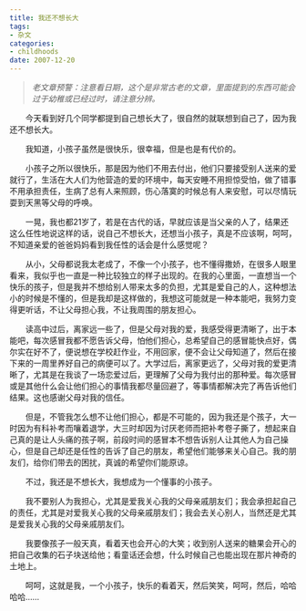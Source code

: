 ```yaml
---
title: 我还不想长大
tags:
- 杂文
categories:
- childhoods
date: 2007-12-20
---
```


> *老文章预警：注意看日期，这个是非常古老的文章，里面提到的东西可能会过于幼稚或已经过时，请注意分辨。*

　　今天看到好几个同学都提到自己想长大了，很自然的就联想到自己了，因为我还不想长大。

　　我知道，小孩子虽然是很快乐，很幸福，但是也是有代价的。

　　小孩子之所以很快乐，那是因为他们不用去付出，他们只要接受别人送来的爱就行了，生活在大人们为他营造的爱的环境中，每天安睡不用担惊受怕，做了错事不用承担责任，生病了总有人来照顾，伤心落寞的时候总有人来安慰，可以尽情玩耍到天黑等父母的呼唤。

　　一晃，我也都21岁了，若是在古代的话，早就应该是当父亲的人了，结果还这么任性地说这样的话，说自己不想长大，还想当小孩子，真是不应该啊，呵呵，不知道亲爱的爸爸妈妈看到我任性的话会是什么感觉呢？

　　从小，父母都说我太老成了，不像一个小孩子，也不懂得撒娇，在很多人眼里看来，我似乎也一直是一种比较独立的样子出现的。在我的心里面，一直想当一个快乐的孩子，但是我并不想给别人带来太多的负担，尤其是爱自己的人，这种想法小的时候是不懂的，但是我却是这样做的，我想这可能就是一种本能吧，我努力变得更听话，不让父母担心我，不让我周围的朋友担心。

　　读高中过后，离家远一些了，但是父母对我的爱，我感受得更清晰了，出于本能吧，每次感冒我都不愿告诉父母，怕他们担心，总希望自己的感冒能快点好，偶尔实在好不了，便说想在学校赶作业，不用回家，便不会让父母知道了，然后在接下来的一周里养好自己的病便可以了。大学过后，离家更远了，父母对我的爱更清晰了，尤其是在我谈了一场恋爱过后，更理解了父母为我付出的那种爱。每次感冒或是其他什么会让他们担心的事情我都尽量回避了，等事情都解决完了再告诉他们结果。这也感谢父母对我的信任。

　　但是，不管我怎么想不让他们担心，都是不可能的，因为我还是个孩子，大一时因为有科补考而嚷着退学，大三时却因为讨厌老师而把补考卷子撕了，想起来自己真的是让人头痛的孩子啊，前段时间的感冒本不想告诉别人让其他人为自己操心，但是自己却还是任性的告诉了自己的朋友，希望他们能够来关心自己。我的朋友们，给你们带去的困扰，真诚的希望你们能原谅。

　　不过，我还是不想长大，我想成为一个懂事的小孩子。

　　我不要别人为我担心，尤其是爱我关心我的父母亲戚朋友们；我会承担起自己的责任，尤其是对爱我关心我的父母亲戚朋友们；我会去关心别人，当然还是尤其是爱我关心我的父母亲戚朋友们。

　　我要像孩子一般天真，看着天也会开心的大笑；收到别人送来的糖果会开心的把自己收集的石子块送给他；看童话还会想，什么时候自己也能出现在那片神奇的土地上。

　　呵呵，这就是我，一个小孩子，快乐的看着天，然后笑笑，呵呵，然后，哈哈哈哈……
